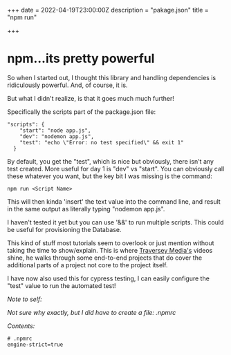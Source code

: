 +++
date = 2022-04-19T23:00:00Z
description = "pakage.json"
title = "npm run"

+++
# npm...its pretty powerful

So when I started out, I thought this library and handling dependencies is ridiculously powerful. And, of course, it is.

But what I didn't realize, is that it goes much much further!

Specifically the scripts part of the package.json file:

    "scripts": {
        "start": "node app.js",
        "dev": "nodemon app.js",
        "test": "echo \"Error: no test specified\" && exit 1"
      }

By default, you get the "test", which is nice but obviously, there isn't any test created. More useful for day 1 is "dev" vs "start". You can obviously call these whatever you want, but the key bit I was missing is the command:

    npm run <Script Name>

This will then kinda 'insert' the text value into the command line, and result in the same output as literally typing "nodemon app.js".

I haven't tested it yet but you can use '&&' to run multiple scripts. This could be useful for provisioning the Database. 

This kind of stuff most tutorials seem to overlook or just mention without taking the time to show/explain. This is where [Traversey Media's]() videos shine,  he walks through some end-to-end projects that do cover the additional parts of a project not core to the project itself.

I have now also used this for cypress testing, I can easily configure the "test" value to run the automated test!

_Note to self:_ 

_Not sure why exactly, but I did have to create a file: .npmrc_

_Contents:_

    # .npmrc
    engine-strict=true